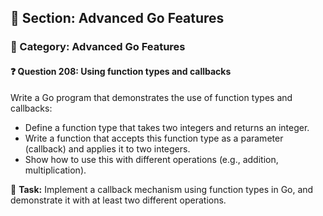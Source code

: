 ## 📘 Section: Advanced Go Features  
### 🔹 Category: Advanced Go Features  
#### ❓ Question 208: Using function types and callbacks

Write a Go program that demonstrates the use of function types and callbacks:

- Define a function type that takes two integers and returns an integer.
- Write a function that accepts this function type as a parameter (callback) and applies it to two integers.
- Show how to use this with different operations (e.g., addition, multiplication).

🔧 **Task:** Implement a callback mechanism using function types in Go, and demonstrate it with at least two different operations.
